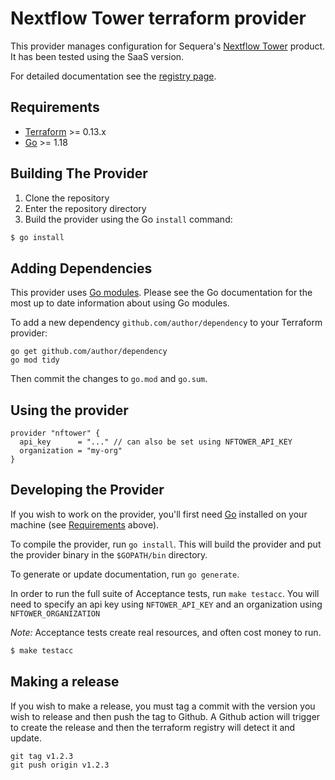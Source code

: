 # Nextflow Tower terraform provider

This provider manages configuration for Sequera's [Nextflow Tower](https://tower.nf/) product. It has been tested using the SaaS version.

For detailed documentation see the [registry page](https://registry.terraform.io/providers/healx/nftower).

## Requirements

-	[Terraform](https://www.terraform.io/downloads.html) >= 0.13.x
-	[Go](https://golang.org/doc/install) >= 1.18

## Building The Provider

1. Clone the repository
1. Enter the repository directory
1. Build the provider using the Go `install` command: 
```sh
$ go install
```

## Adding Dependencies

This provider uses [Go modules](https://github.com/golang/go/wiki/Modules).
Please see the Go documentation for the most up to date information about using Go modules.

To add a new dependency `github.com/author/dependency` to your Terraform provider:

```
go get github.com/author/dependency
go mod tidy
```

Then commit the changes to `go.mod` and `go.sum`.

## Using the provider

```hcl
provider "nftower" {
  api_key      = "..." // can also be set using NFTOWER_API_KEY
  organization = "my-org"
}
```

## Developing the Provider

If you wish to work on the provider, you'll first need [Go](http://www.golang.org) installed on your machine (see [Requirements](#requirements) above).

To compile the provider, run `go install`. This will build the provider and put the provider binary in the `$GOPATH/bin` directory.

To generate or update documentation, run `go generate`.

In order to run the full suite of Acceptance tests, run `make testacc`. You will need to specify an api key using `NFTOWER_API_KEY` and an organization using `NFTOWER_ORGANIZATION`

*Note:* Acceptance tests create real resources, and often cost money to run.

```sh
$ make testacc
```

## Making a release

If you wish to make a release, you must tag a commit with the version you wish to release and then push the tag to Github. A Github action will trigger to create the release and then the terraform registry will detect it and update.

```
git tag v1.2.3
git push origin v1.2.3
```
